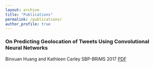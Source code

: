 ```yaml
---
layout: archive
title: "Publications"
permalink: /publications/
author_profile: true
---
```



### On Predicting Geolocation of Tweets Using Convolutional Neural Networks
Binxuan Huang and Kathleen Carley
SBP-BRiMS 2017
[PDF](http://github.com)
